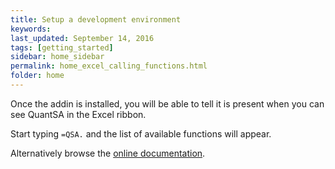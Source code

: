 ```yaml
---
title: Setup a development environment
keywords: 
last_updated: September 14, 2016
tags: [getting_started]
sidebar: home_sidebar
permalink: home_excel_calling_functions.html
folder: home
---
```


Once the addin is installed, you will be able to tell it is present when you can see QuantSA in the Excel ribbon.

Start typing `=QSA.` and the list of available functions will appear.

Alternatively browse the [online documentation](excel_introduction.html). 

